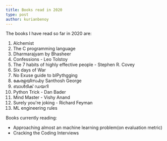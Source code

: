 ```yaml
---
title: Books read in 2020
type: post
author: kurianbenoy
---
```


The books I have read so far in 2020 are:

1. Alchemist
2. The C programming language
3. Dharmarajyam by Bhasheer
4. Confessions - Leo Tolstoy
5. The 7 habits of highly effective people - Stephen R. Covey
6. Six days of War
7. No Exuse guide to blPythgging
8.  കേരളയിസംby  Santhosh George
9. ബാൾടിക് ഡയറി
10. Python Trick - Dan Bader
11. Mind Master - Vishy Anand
12. Surely you're joking - Richard Feyman
13. ML engineering rules

Books currently reading:
- Approaching almost an machine learning problem(on evaluation metric)
- Cracking the Coding Interviews
